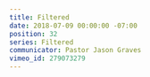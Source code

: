```yaml
---
title: Filtered
date: 2018-07-09 00:00:00 -07:00
position: 32
series: Filtered
communicator: Pastor Jason Graves
vimeo_id: 279073279
---
```


